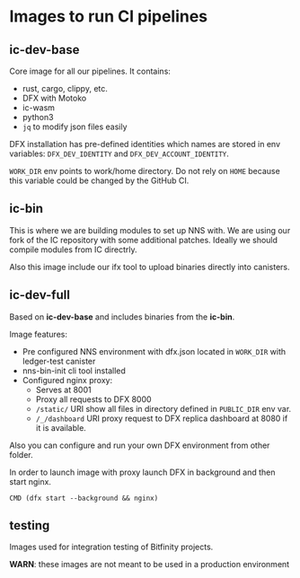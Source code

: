 # Images to run CI pipelines

## ic-dev-base

Core image for all our pipelines.
It contains:

* rust, cargo, clippy, etc.
* DFX with Motoko
* ic-wasm
* python3
* `jq` to modify json files easily

DFX installation has pre-defined identities which names are stored in env variables: `DFX_DEV_IDENTITY` and `DFX_DEV_ACCOUNT_IDENTITY`.

`WORK_DIR` env points to work/home directory. Do not rely on `HOME` because this variable could be changed by the GitHub CI.


## ic-bin

This is where we are building modules to set up NNS with.
We are using our fork of the IC repository with some additional patches.
Ideally we should compile modules from IC directrly.

Also this image include our ifx tool to upload binaries directly into canisters.


## ic-dev-full

Based on **ic-dev-base** and includes binaries from the **ic-bin**.

Image features:

* Pre configured NNS environment with dfx.json located in `WORK_DIR` with ledger-test canister
* nns-bin-init cli tool installed
* Configured nginx proxy:
  * Serves at 8001
  * Proxy all requests to DFX 8000
  * `/static/` URI show all files in directory defined in `PUBLIC_DIR` env var.
  * `/_/dashboard` URI proxy request to DFX replica dashboard at 8080 if it is available.

Also you can configure and run your own DFX environment from other folder.

In order to launch image with proxy launch DFX in background and then start nginx.
```
CMD (dfx start --background && nginx)
```

## testing

Images used for integration testing of Bitfinity projects.

**WARN**: these images are not meant to be used in a production environment



